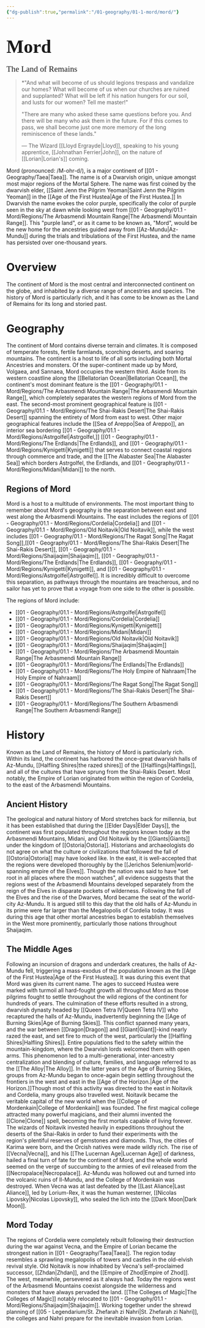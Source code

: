 ```yaml
---
{"dg-publish":true,"permalink":"/01-geography/01-1-mord/mord/"}
---
```


# <span style="font-family: 'Cinzel Decorative';font-size: 36pt">Mord</span>
<span style="font-family: 'Cinzel Decorative';font-size: 16pt">The Land of Remains</span>
>
>*"And what will become of us should legions trespass and vandalize our homes? What will become of us when our churches are ruined and supplanted? What will be left if his nation hungers for our soil, and lusts for our women? Tell me master!"
>
>"There are many who asked these same questions before you. And there will be many who ask them in the future. For if this comes to pass, we shall become just one more memory of the long reminiscence of these lands."
>
>— The Wizard [[Lloyd Ergrayde\|Lloyd]], speaking to his young apprentice, [[Johnathan Ferrier\|John]], on the nature of [[Lorian\|Lorian's]] coming.

Mord (pronounced: /M-ohr-d/), is a major continent of [[01 - Geography/Taea\|Taea]]. The name is of a Dwarvish origin, unique amongst most major regions of the Mortal Sphere. The name was first coined by the dwarvish elder, [[Saint Jenn the Pilgrim Yeoman\|Saint Jenn the Pilgrim Yeoman]] in the [[Age of the First Hustea\|Age of the First Hustea.]] In Dwarvish the name evokes the color purple, specifically the color of purple seen in the sky at dawn while looking west from [[01 - Geography/01.1 - Mord/Regions/The Arbasmendi Mountain Range\|The Arbasmendi Mountain Range]]. This "purple land", or as it came to be known as, "Mord", would be the new home for the ancestries guided away from [[Az-Mundu\|Az-Mundu]] during the trials and tribulations of the First Hustea, and the name has persisted over one-thousand years.
# Overview
The continent of Mord is the most central and interconnected continent on the globe, and inhabited by a diverse range of ancestries and species. The history of Mord is particularly rich, and it has come to be known as the Land of Remains for its long and storied past. 
# Geography
The continent of Mord contains diverse terrain and climates. It is composed of temperate forests, fertile farmlands, scorching deserts, and soaring mountains. The continent is a host to life of all sorts including both Mortal Ancestries and monsters. Of the super-continent made up by Mord, Volgaea, and Sannaea, Mord occupies the western third. Aside from its western coastline along the [[Bellatorian Ocean\|Bellatorian Ocean]], the continent's most dominant feature is the [[01 - Geography/01.1 - Mord/Regions/The Arbasmendi Mountain Range\|The Arbasmendi Mountain Range]], which completely separates the western regions of Mord from the east. The second-most prominent geographical feature is [[01 - Geography/01.1 - Mord/Regions/The Shai-Rakis Desert\|The Shai-Rakis Desert]] spanning the entirety of Mord from east to west. Other major geographical features include the [[Sea of Areppo\|Sea of Areppo]], an interior sea bordering [[01 - Geography/01.1 - Mord/Regions/Astrgolfel\|Astrgolfel,]] [[01 - Geography/01.1 - Mord/Regions/The Erdlands\|The Erdlands]], and [[01 - Geography/01.1 - Mord/Regions/Kynigetti\|Kynigetti]] that serves to connect coastal regions through commerce and trade, and the [[The Alabaster Sea\|The Alabaster Sea]] which borders Astrgolfel, the Erdlands, and [[01 - Geography/01.1 - Mord/Regions/Midani\|Midani]] to the north. 

## Regions of Mord
Mord is a host to a multitude of environments. The most important thing to remember about Mord's geography is the separation between east and west along the Arbasmendi Mountains. The east includes the regions of [[01 - Geography/01.1 - Mord/Regions/Cordelia\|Cordelia]] and [[01 - Geography/01.1 - Mord/Regions/Old Noitavik\|Old Noitavik]], while the west includes [[01 - Geography/01.1 - Mord/Regions/The Ragat Song\|The Ragat Song]],[[01 - Geography/01.1 - Mord/Regions/The Shai-Rakis Desert\|The Shai-Rakis Desert]], [[01 - Geography/01.1 - Mord/Regions/Shaijaqim\|Shaijaqim]], [[01 - Geography/01.1 - Mord/Regions/The Erdlands\|The Erdlands]], [[01 - Geography/01.1 - Mord/Regions/Kynigetti\|Kynigetti]], and [[01 - Geography/01.1 - Mord/Regions/Astrgolfel\|Astrgolfel]]. It is incredibly difficult to overcome this separation, as pathways through the mountains are treacherous, and no sailor has yet to prove that a voyage from one side to the other is possible.

The regions of Mord include:
- [[01 - Geography/01.1 - Mord/Regions/Astrgolfel\|Astrgolfel]]
- [[01 - Geography/01.1 - Mord/Regions/Cordelia\|Cordelia]]
- [[01 - Geography/01.1 - Mord/Regions/Kynigetti\|Kynigetti]]
- [[01 - Geography/01.1 - Mord/Regions/Midani\|Midani]]
- [[01 - Geography/01.1 - Mord/Regions/Old Noitavik\|Old Noitavik]]
- [[01 - Geography/01.1 - Mord/Regions/Shaijaqim\|Shaijaqim]]
- [[01 - Geography/01.1 - Mord/Regions/The Arbasmendi Mountain Range\|The Arbasmendi Mountain Range]]
- [[01 - Geography/01.1 - Mord/Regions/The Erdlands\|The Erdlands]]
- [[01 - Geography/01.1 - Mord/Regions/The Holy Empire of Nahraam\|The Holy Empire of Nahraam]]
- [[01 - Geography/01.1 - Mord/Regions/The Ragat Song\|The Ragat Song]]
- [[01 - Geography/01.1 - Mord/Regions/The Shai-Rakis Desert\|The Shai-Rakis Desert]]
- [[01 - Geography/01.1 - Mord/Regions/The Southern Arbasmendi Range\|The Southern Arbasmendi Range]]
# History
Known as the Land of Remains, the history of Mord is particularly rich. Within its land, the continent has harbored the once-great dwarvish halls of Az-Mundu, [[Halfling Shires\|the razed shires]] of the [[Halflings\|Halflings]], and all of the cultures that have sprung from the Shai-Rakis Desert. Most notably, the Empire of Lorian originated from within the region of Cordelia, to the east of the Arbasmendi Mountains. 
## Ancient History
The geological and natural history of Mord stretches back for millennia, but it has been established that during the [[Elder Days\|Elder Days]], the continent was first populated throughout the regions known today as the Arbasmendi Mountains, Midani, and Old Noitavik by the [[Giants\|Giants]] under the kingdom of [[Ostoria\|Ostoria]]. Historians and archaeologists do not agree on what the culture or civilizations that followed the fall of [[Ostoria\|Ostoria]] may have looked like. In the east, it is well-accepted that the regions were developed thoroughly by the [[Jerichos Selenium\|world-spanning empire of the Elves]]. Though the nation was said to have "set root in all places where the moon watches", all evidence suggests that the regions west of the Arbasmendi Mountains developed separately from the reign of the Elves in disparate pockets of wilderness. Following the fall of the Elves and the rise of the Dwarves, Mord became the seat of the world-city Az-Mundu. It is argued still to this day that the old halls of Az-Mundu in its prime were far larger than the Megalopolis of Cordelia today. It was during this age that other mortal ancestries began to establish themselves in the West more prominently, particularly those nations throughout Shaijaqim.
## The Middle Ages
Following an incursion of dragons and underdark creatures, the halls of Az-Mundu fell, triggering a mass-exodus of the population known as the [[Age of the First Hustea\|Age of the First Hustea]]. It was during this event that Mord was given its current name. The ages to succeed Hustea were marked with turmoil all hard-fought growth all throughout Mord as those pilgrims fought to settle throughout the wild regions of the continent for hundreds of years. The culmination of these efforts resulted in a strong, dwarvish dynasty headed by [[Queen Tetra IV\|Queen Tetra IV]] who recaptured the halls of Az-Mundu, inadvertently beginning the [[Age of Burning Skies\|Age of Burning Skies]]. This conflict spanned many years, and the war between [[Dragon\|Dragon]] and [[Giant\|Giant]]-kind nearly razed the east, and set fire to much of the west, particularly the [[Halfling Shires\|Halfling Shires]]. Entire populations fled to the safety within the mountain-kingdom, where the Dwarvish lords welcomed them with open arms. This phenomenon led to a multi-generational, inter-ancestry centralization and blending of culture, families, and language referred to as the [[The Alloy\|The Alloy]].
In the latter years of the Age of Burning Skies, groups from Az-Mundu began to once-again begin settling throughout the frontiers in the west and east in the [[Age of the Horizon.\|Age of the Horizon.]]Though most of this activity was directed to the east in Noitavik and Cordelia, many groups also travelled west. Noitavik became the veritable capital of the new world when the [[College of Mordenkain\|College of Mordenkain]] was founded. The first magical college attracted many powerful magicians, and their alumni invented the [[Clone\|Clone]] spell, becoming the first mortals capable of living forever. The wizards of Noitavik invested heavily in expeditions throughout the deserts of the Shai-Rakis in order to fund their experiments with the region's plentiful reserves of gemstones and diamonds. Thus, the cities of Karima were born, and the Orcish natives were made wildly rich.
The rise of [[Vecna\|Vecna]], and his [[The Lucernan Age\|Lucernan Age]] of darkness, hailed a final turn of fate for the continent of Mord, and the whole world seemed on the verge of succumbing to the armies of evil released from the [[Necropalace\|Necropalace]]. Az-Mundu was hollowed out and turned into the volcanic ruins of Il-Mundu, and the College of Mordenkain was destroyed. When Vecna was at last defeated by the [[Last Aliance\|Last Aliance]], led by Lorium-Rex, it was the human westerner, [[Nicolas Lipovsky\|Nicolas Lipovsky]], who sealed the lich into the [[Dark Moon\|Dark Moon]].
## Mord Today
The regions of Cordelia were completely rebuilt following their destruction during the war against Vecna, and the Empire of Lorian became the strongest nation in [[01 - Geography/Taea\|Taea]]. The region today resembles a sprawling megalopolis of towers and castles in the old-elvish revival style. Old Noitavik is now inhabited by Vecna's self-proclaimed successor, [[Zhdan\|Zhdan]], and the [[Empire of Zhod\|Empire of Zhod]]. The west, meanwhile, persevered as it always had. Today the regions west of the Arbasmendi Mountains coexist alongside the wilderness and monsters that have always pervaded the land. [[The Colleges of Magic\|The Colleges of Magic]] notably relocated to [[01 - Geography/01.1 - Mord/Regions/Shaijaqim\|Shaijaqim]]. Working together under the shrewd planning of [[05 - Legendarium/St. Zhefarah zi Nahri\|St. Zhefarah zi Nahri]], the colleges and Nahri prepare for the inevitable invasion from Lorian. 